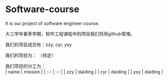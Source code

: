 # Software-course
It is our project of software engineer course.

大三学年春季学期，软件工程课程中的项目我们将用github管理。

我们的项目成员有：zzy, cyr, ysy

我们的项目为： （待定）

我们项目的分工为：<br>
| name | mission |
| :-: | :-: |
| zzy | daiding |
| cyr | daiding |
| ysy | daiding |
